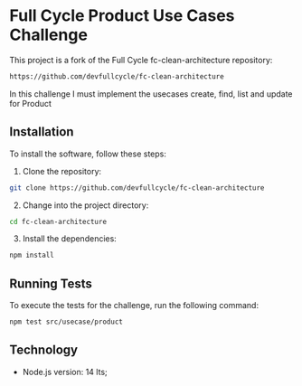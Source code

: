 # Full Cycle Product Use Cases Challenge
This project is a fork of the Full Cycle fc-clean-architecture repository:

```sh
https://github.com/devfullcycle/fc-clean-architecture
```

In this challenge I must implement the usecases create, find, list and update for Product

## Installation

To install the software, follow these steps:

1. Clone the repository:

```sh
git clone https://github.com/devfullcycle/fc-clean-architecture
```

2. Change into the project directory:

```sh
cd fc-clean-architecture
```

3. Install the dependencies:

```sh
npm install
```

## Running Tests
To execute the tests for the challenge, run the following command:

```sh
npm test src/usecase/product
```

## Technology
- Node.js version: 14 lts;